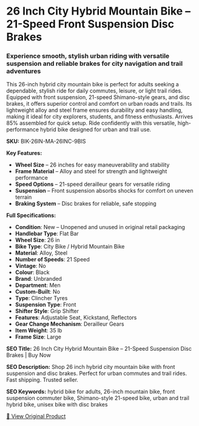 # 26 Inch City Hybrid Mountain Bike – 21-Speed Front Suspension Disc Brakes

### Experience smooth, stylish urban riding with versatile suspension and reliable brakes for city navigation and trail adventures

This 26-inch hybrid city mountain bike is perfect for adults seeking a dependable, stylish ride for daily commutes, leisure, or light trail rides. Equipped with front suspension, 21-speed Shimano-style gears, and disc brakes, it offers superior control and comfort on urban roads and trails. Its lightweight alloy and steel frame ensures durability and easy handling, making it ideal for city explorers, students, and fitness enthusiasts. Arrives 85% assembled for quick setup. Ride confidently with this versatile, high-performance hybrid bike designed for urban and trail use.

**SKU:** BIK-26IN-MA-26INC-9BIS

**Key Features:**
- **Wheel Size** – 26 inches for easy maneuverability and stability
- **Frame Material** – Alloy and steel for strength and lightweight performance
- **Speed Options** – 21-speed derailleur gears for versatile riding
- **Suspension** – Front suspension absorbs shocks for comfort on uneven terrain
- **Braking System** – Disc brakes for reliable, safe stopping

**Full Specifications:**
- **Condition**: New – Unopened and unused in original retail packaging
- **Handlebar Type**: Flat Bar
- **Wheel Size**: 26 in
- **Bike Type**: City Bike / Hybrid Mountain Bike
- **Material**: Alloy, Steel
- **Number of Speeds**: 21 Speed
- **Vintage**: No
- **Colour**: Black
- **Brand**: Unbranded
- **Department**: Men
- **Custom-Built**: No
- **Type**: Clincher Tyres
- **Suspension Type**: Front
- **Shifter Style**: Grip Shifter
- **Features**: Adjustable Seat, Kickstand, Reflectors
- **Gear Change Mechanism**: Derailleur Gears
- **Item Weight**: 35 lb
- **Frame Size**: Large

**SEO Title:** 26 Inch City Hybrid Mountain Bike – 21-Speed Suspension Disc Brakes | Buy Now

**SEO Description:** Shop 26 inch hybrid city mountain bike with front suspension and disc brakes. Perfect for urban commutes and trail rides. Fast shipping. Trusted seller.

**SEO Keywords:** hybrid bike for adults, 26-inch mountain bike, front suspension commuter bike, Shimano-style 21-speed bike, urban and trail hybrid bike, unisex bike with disc brakes

[🔗 View Original Product](https://www.ebay.co.uk/itm/235868878955)
